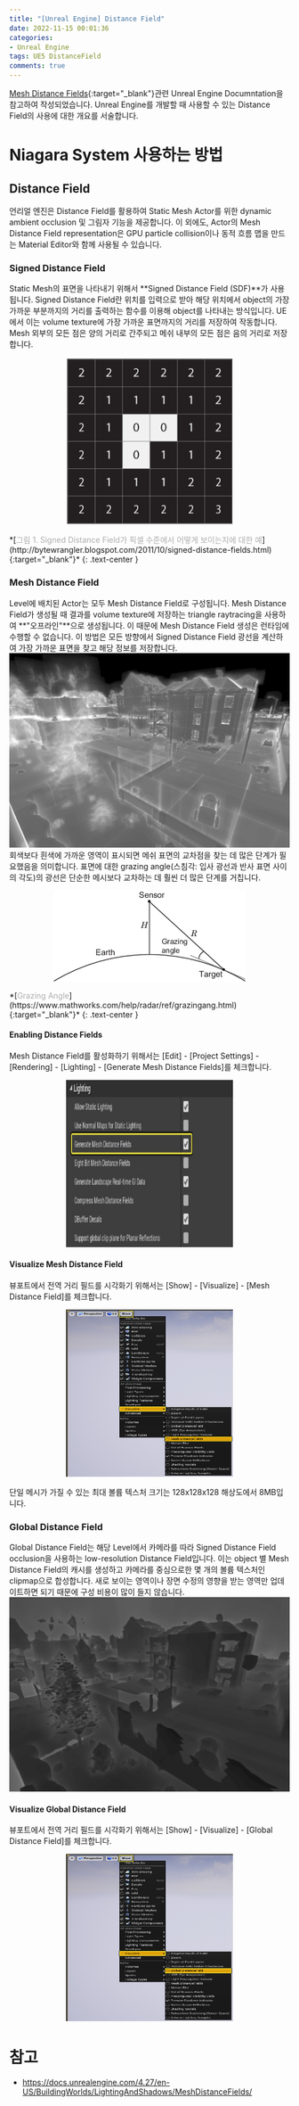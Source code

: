 ```yaml
---
title: "[Unreal Engine] Distance Field"
date: 2022-11-15 00:01:36
categories:
- Unreal Engine
tags: UE5 DistanceField
comments: true
---
```



[Mesh Distance Fields](https://docs.unrealengine.com/4.27/en-US/BuildingWorlds/LightingAndShadows/MeshDistanceFields/){:target="_blank"}관련 Unreal Engine Documntation을 참고하여 작성되었습니다. Unreal Engine를 개발할 때 사용할 수 있는 Distance Field의 사용에 대한 개요를 서술합니다.

<!-- more -->

# Niagara System 사용하는 방법

## Distance Field
언리얼 엔진은 Distance Field를 활용하여 Static Mesh Actor를 위한 dynamic ambient occlusion 및 그림자 기능을 제공합니다. 이 외에도, Actor의 Mesh Distance Field representation은 GPU particle collision이나 동적 흐름 맵을 만드는 Material Editor와 함께 사용될 수 있습니다.

### Signed Distance Field
Static Mesh의 표면을 나타내기 위해서 **Signed Distance Field (SDF)**가 사용됩니다. Signed Distance Field란 위치를 입력으로 받아 해당 위치에서 object의 가장 가까운 부분까지의 거리를 출력하는 함수를 이용해 object를 나타내는 방식입니다. UE에서 이는 volume texture에 가장 가까운 표면까지의 거리를 저장하여 작동합니다. Mesh 외부의 모든 점은 양의 거리로 간주되고 메쉬 내부의 모든 점은 음의 거리로 저장합니다.  
<p align="center"><img src="/assets/images/Image_UE5/SDF.png" width="300" height="300" /> </p>
*[<span style='color:#adadad'>그림 1. Signed Distance Field가 픽셀 수준에서 어떻게 보이는지에 대한 예</span>](http://bytewrangler.blogspot.com/2011/10/signed-distance-fields.html){:target="_blank"}*
{: .text-center }

### Mesh Distance Field
Level에 배치된 Actor는 모두 Mesh Distance Field로 구성됩니다. Mesh Distance Field가 생성될 때 결과를 volume texture에 저장하는 triangle raytracing을 사용하여 **"오프라인"**으로 생성됩니다. 이 때문에 Mesh Distance Field 생성은 런타임에 수행할 수 없습니다. 이 방법은 모든 방향에서 Signed Distance Field 광선을 계산하여 가장 가까운 표면을 찾고 해당 정보를 저장합니다.
![MDF](/assets/images/Image_UE5/ODFVisualization.webp)
회색보다 흰색에 가까운 영역이 표시되면 메쉬 표면의 교차점을 찾는 데 많은 단계가 필요했음을 의미합니다. 표면에 대한 grazing angle(스침각: 입사 광선과 반사 표면 사이의 각도)의 광선은 단순한 메시보다 교차하는 데 훨씬 더 많은 단계를 거칩니다.
<p align="center"><img src="/assets/images/Image_UE5/grazing_angle.png"/> </p>
*[<span style='color:#adadad'>Grazing Angle</span>](https://www.mathworks.com/help/radar/ref/grazingang.html){:target="_blank"}*
{: .text-center }

#### Enabling Distance Fields
Mesh Distance Field를 활성화하기 위해서는 [Edit] - [Project Settings] - [Rendering] - [Lighting] - [Generate Mesh Distance Fields]를 체크합니다.
<p align="center"><img src="/assets/images/Image_UE5/GeneratedMeshDF.webp" width="300" height="300"/> </p>

#### Visualize Mesh Distance Field
뷰포트에서 전역 거리 필드를 시각화기 위해서는 [Show] - [Visualize] - [Mesh Distance Field]를 체크합니다.
<p align="center"><img src="/assets/images/Image_UE5/MeshDF.webp" width="300" height="300" /> </p>
단일 메시가 가질 수 있는 최대 볼륨 텍스처 크기는 128x128x128 해상도에서 8MB입니다.

### Global Distance Field
Global Distance Field는 해당 Level에서 카메라를 따라 Signed Distance Field occlusion을 사용하는 low-resolution Distance Field입니다. 이는 object 별 Mesh Distance Field의 캐시를 생성하고 카메라를 중심으로한 몇 개의 볼륨 텍스처인 clipmap으로 합성합니다. 새로 보이는 영역이나 장면 수정의 영향을 받는 영역만 업데이트하면 되기 때문에 구성 비용이 많이 들지 않습니다.
![MDF](/assets/images/Image_UE5/GDFVisualization.webp)

#### Visualize Global Distance Field
뷰포트에서 전역 거리 필드를 시각화기 위해서는 [Show] - [Visualize] - [Global Distance Field]를 체크합니다.
<p align="center"><img src="/assets/images/Image_UE5/EnableGDFViewMode.webp" width="300" height="300" /> </p>


# 참고
* https://docs.unrealengine.com/4.27/en-US/BuildingWorlds/LightingAndShadows/MeshDistanceFields/

